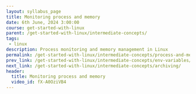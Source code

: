 ```yaml
---
layout: syllabus_page
title: Monitoring process and memory
date: 6th June, 2024 3:00:00
course: get-started-with-linux
parent: /get-started-with-linux/intermediate-concepts/
tags:
 - linux
description: Process monitoring and memory management in Linux
permalink: /get-started-with-linux/intermediate-concepts/process-and-memory/
prev_link: /get-started-with-linux/intermediate-concepts/env-variables/
next_link: /get-started-with-linux/intermediate-concepts/archiving/
header:
  title: Monitoring process and memory
  video_id: fX-A0OziVB4
---
```

